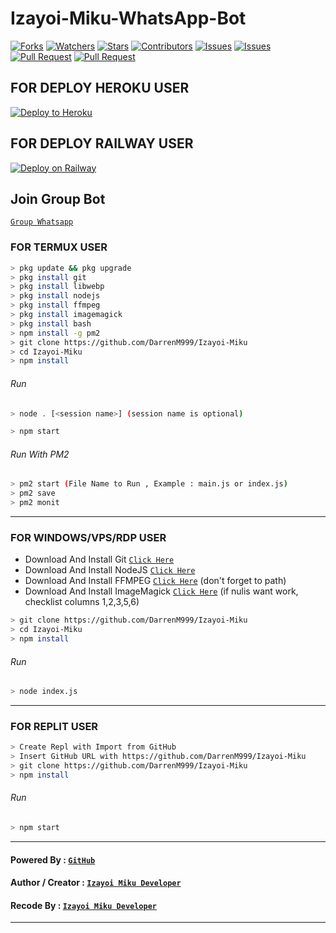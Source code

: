 # Izayoi-Miku-WhatsApp-Bot
<a href="https://github.com/DarrenM999/Izayoi-Miku/network/members"><img title="Forks" src="https://img.shields.io/github/forks/DarrenM999/Izayoi-Miku?label=Forks&color=blue&style=flat-square"></a>
<a href="https://github.com/DarrenM999/Izayoi-Miku/watchers"><img title="Watchers" src="https://img.shields.io/github/watchers/DarrenM999/Izayoi-Miku?label=Watchers&color=green&style=flat-square"></a>
<a href="https://github.com/DarrenM999/Izayoi-Miku/stargazers"><img title="Stars" src="https://img.shields.io/github/stars/DarrenM999/Izayoi-Miku?label=Stars&color=yellow&style=flat-square"></a>
<a href="https://github.com/DarrenM999/Izayoi-Miku/graphs/contributors"><img title="Contributors" src="https://img.shields.io/github/contributors/DarrenM999/Izayoi-Miku?label=Contributors&color=blue&style=flat-square"></a>
<a href="https://github.com/DarrenM999/Izayoi-Miku/issues"><img title="Issues" src="https://img.shields.io/github/issues/DarrenM999/Izayoi-Miku?label=Issues&color=success&style=flat-square"></a>
<a href="https://github.com/DarrenM999/Izayoi-Miku/issues?q=is%3Aissue+is%3Aclosed"><img title="Issues" src="https://img.shields.io/github/issues-closed/DarrenM999/Izayoi-Miku?label=Issues&color=red&style=flat-square"></a>
<a href="https://github.com/DarrenM999/Izayoi-Miku/pulls"><img title="Pull Request" src="https://img.shields.io/github/issues-pr/DarrenM999/Izayoi-Miku?label=PullRequest&color=success&style=flat-square"></a>
<a href="https://github.com/DarrenM999/Izayoi-Miku/pulls?q=is%3Apr+is%3Aclosed"><img title="Pull Request" src="https://img.shields.io/github/issues-pr-closed/DarrenM999/Izayoi-Miku?label=PullRequest&color=red&style=flat-square"></a>

## FOR DEPLOY HEROKU USER


<p><a href="https://heroku.com/deploy?template="https://github.com/DarrenM999/Izayoi-Miku"> <img src="https://www.herokucdn.com/deploy/button.svg" alt="Deploy to Heroku" /></a></p>


## FOR DEPLOY RAILWAY USER


[![Deploy on Railway](https://railway.app/button.svg)](https://railway.app/new/template?template=https%3A%2F%2Fgithub.com%2FDarrenM999%2FIzayoi-Miku)

## Join Group Bot
[`Group Whatsapp`](https://chat.whatsapp.com/IsBsA8Z6CaJGvRxaSDDuWB)
### FOR TERMUX USER
```bash
> pkg update && pkg upgrade
> pkg install git
> pkg install libwebp
> pkg install nodejs
> pkg install ffmpeg
> pkg install imagemagick
> pkg install bash
> npm install -g pm2
> git clone https://github.com/DarrenM999/Izayoi-Miku
> cd Izayoi-Miku
> npm install
```
###### Run
```bash
> node . [<session name>] (session name is optional)
```

```bash
> npm start
```
###### Run With PM2
```bash
> pm2 start (File Name to Run , Example : main.js or index.js)
> pm2 save
> pm2 monit
```

---------

### FOR WINDOWS/VPS/RDP USER
* Download And Install Git [`Click Here`](https://git-scm.com/downloads) <br>
* Download And Install NodeJS [`Click Here`](https://nodejs.org/en/download) <br>
* Download And Install FFMPEG [`Click Here`](https://ffmpeg.org/download.html) (don't forget to path) 
* Download And Install ImageMagick [`Click Here`](https://imagemagick.org/script/download.php) (if nulis want work,  checklist columns 1,2,3,5,6) 
```bash
> git clone https://github.com/DarrenM999/Izayoi-Miku
> cd Izayoi-Miku
> npm install
```
###### Run
```bash
> node index.js
```
--------------

### FOR REPLIT USER
```bash
> Create Repl with Import from GitHub
> Insert GitHub URL with https://github.com/DarrenM999/Izayoi-Miku
> git clone https://github.com/DarrenM999/Izayoi-Miku
> npm install
```
###### Run
```bash
> npm start
```

---------------

#### Powered By : [`GitHub`](https://github.com/)

#### Author / Creator : [`Izayoi Miku Developer`](https://github.com/DarenM999/Izayoi-Miku)

#### Recode By : [`Izayoi Miku Developer`](https://youtube.com/channel/UCKik_26MSZsgfI1c-l2YO2g)

---------------
